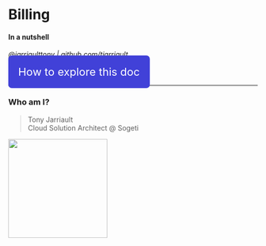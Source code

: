 # Billing
#### In a nutshell

<i><a target="_new" href="https://twitter.com/jarriaulttony">@jarriaulttony</a> | <a target="_new" href="https://github.com/TJarriault">github.com/tjarriault</a></i>

<a href="#/2/3" style="font-size: 22px; background: #4141d8; text-decoration: none; padding: 20px; color: white; border-radius: 7px;">How to explore this doc</a>

---

### Who am I?

> Tony Jarriault<br />
> Cloud Solution Architect @ Sogeti

<img src="https://media-exp1.licdn.com/dms/image/C4E03AQElxOByYq-0vA/profile-displayphoto-shrink_800_800/0/1517696646689?e=1636588800&v=beta&t=I827nIRPAfHhI18C5DgOtvnAKoyDO3gpgLpIzjqL-a8" width="200px" />
